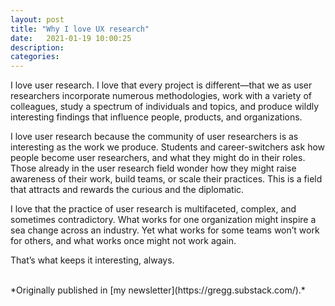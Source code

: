 ```yaml
---
layout: post
title: "Why I love UX research"
date:   2021-01-19 10:00:25
description:
categories:
---
```


I love user research. I love that every project is different—that we as user researchers incorporate numerous methodologies, work with a variety of colleagues, study a spectrum of individuals and topics, and produce wildly interesting findings that influence people, products, and organizations.

I love user research because the community of user researchers is as interesting as the work we produce. Students and career-switchers ask how people become user researchers, and what they might do in their roles. Those already in the user research field wonder how they might raise awareness of their work, build teams, or scale their practices. This is a field that attracts and rewards the curious and the diplomatic.

I love that the practice of user research is multifaceted, complex, and sometimes contradictory. What works for one organization might inspire a sea change across an industry. Yet what works for some teams won’t work for others, and what works once might not work again.

That’s what keeps it interesting, always.

<br />
*Originally published in [my newsletter](https://gregg.substack.com/).*
